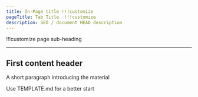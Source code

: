 ```yaml
---
title: In-Page title !!!customize
pageTitle: Tab Title  !!!customize
description: SEO / document HEAD description
---
```

!!!customize page sub-heading

---

## First content header

A short paragraph introducing the material

Use TEMPLATE.md for a better start


